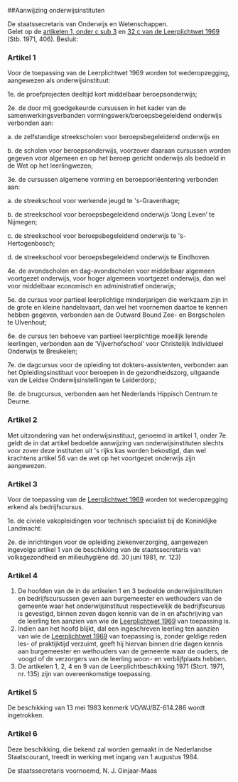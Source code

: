 <meta http-equiv='Content-Type' content='text/html; charset=utf-8' />

##Aanwijzing onderwijsinstituten

De staatssecretaris van Onderwijs en Wetenschappen.  
Gelet op de [artikelen 1, onder c sub 3](../../../../wet/leerplichtwet/1969/BWBR0002628/README.md) en [32 c van de Leerplichtwet 1969](../../../../wet/leerplichtwet/1969/BWBR0002628/README.md) (Stb. 1971, 406).
Besluit:    

### Artikel  1  

Voor de toepassing van de Leerplichtwet 1969 worden tot wederopzegging, aangewezen als onderwijsinstituut: 

1e. de proefprojecten deeltijd kort middelbaar beroepsonderwijs;  

2e. de door mij goedgekeurde cursussen in het kader van de samenwerkingsverbanden vormingswerk/beroepsbegeleidend onderwijs verbonden aan: 

a. de zelfstandige streekscholen voor beroepsbegeleidend onderwijs en  

b. de scholen voor beroepsonderwijs, voorzover daaraan cursussen worden gegeven voor algemeen en op het beroep gericht onderwijs als bedoeld in de Wet op het leerlingwezen;    

3e. de cursussen algemene vorming en beroepsoriëentering verbonden aan: 

a. de streekschool voor werkende jeugd te 's-Gravenhage;  

b. de streekschool voor beroepsbegeleidend onderwijs ‘Jong Leven’ te Nijmegen;  

c. de streekschool voor beroepsbegeleidend onderwijs te 's-Hertogenbosch;  

d. de streekschool voor beroepsbegeleidend onderwijs te Eindhoven.    

4e. de avondscholen en dag-avondscholen voor middelbaar algemeen voortgezet onderwijs, voor hoger algemeen voortgezet onderwijs, dan wel voor middelbaar economisch en administratief onderwijs;  

5e. de cursus voor partieel leerplichtige minderjarigen die werkzaam zijn in de grote en kleine handelsvaart, dan wel het voornemen daartoe te kennen hebben gegeven, verbonden aan de Outward Bound Zee- en Bergscholen te Ulvenhout;  

6e. de cursus ten behoeve van partieel leerplichtige moeilijk lerende leerlingen, verbonden aan de ‘Vijverhofschool’ voor Christelijk Individueel Onderwijs te Breukelen;  

7e. de dagcursus voor de opleiding tot dokters-assistenten, verbonden aan het Opleidingsinstituut voor beroepen in de gezondheidszorg, uitgaande van de Leidse Onderwijsinstellingen te Leiderdorp;  

8e. de brugcursus, verbonden aan het Nederlands Hippisch Centrum te Deurne.   

### Artikel  2  

Met uitzondering van het onderwijsinstituut, genoemd in artikel 1, onder 7e geldt de in dat artikel bedoelde aanwijzing van onderwijsinstituten slechts voor zover deze instituten uit 's rijks kas worden bekostigd, dan wel krachtens artikel 56 van de wet op het voortgezet onderwijs zijn aangewezen. 

### Artikel  3  

Voor de toepassing van de [Leerplichtwet 1969](../../../../wet/leerplichtwet/1969/BWBR0002628/README.md) worden tot wederopzegging erkend als bedrijfscursus. 

1e. de civiele vakopleidingen voor technisch specialist bij de Koninklijke Landmacht:  

2e. de inrichtingen voor de opleiding ziekenverzorging, aangewezen ingevolge artikel 1 van de beschikking van de staatssecretaris van volksgezondheid en milieuhygiëne dd. 30 juni 1981, nr. 123)   

### Artikel  4  

1.  De hoofden van de in de artikelen 1 en 3 bedoelde onderwijsinstituten en bedrijfscursussen geven aan burgemeester en wethouders van de gemeente waar het onderwijsinstituut respectievelijk de bedrijfscursus is gevestigd, binnen zeven dagen kennis van de in en afschrijving van de leerling ten aanzien van wie de [Leerplichtwet 1969](../../../../wet/leerplichtwet/1969/BWBR0002628/README.md) van toepassing is.   
2.  Indien aan het hoofd blijkt, dal een ingeschreven leerling ten aanzien van wie de [Leerplichtwet 1969](../../../../wet/leerplichtwet/1969/BWBR0002628/README.md) van toepassing is, zonder geldige reden les- of praktijktijd verzuimt, geeft hij hiervan binnen drie dagen kennis aan burgemeester en wethouders van de gemeente waar de ouders, de voogd of de verzorgers van de leerling woon- en verblijfplaats hebben.   
3.  De artikelen 1, 2, 4 en 9 van de Leerplichtbeschikking 1971 (Stcrt. 1971, nr. 135) zijn van overeenkomstige toepassing.  

### Artikel  5  

De beschikking van 13 mei 1983 kenmerk VO/WJ/BZ-614.286 wordt ingetrokken. 

### Artikel  6  

Deze beschikking, die bekend zal worden gemaakt in de Nederlandse Staatscourant, treedt in werking met ingang van 1 augustus 1984. 

De 
staatssecretaris  voornoemd, 
N. J. Ginjaar-Maas      
